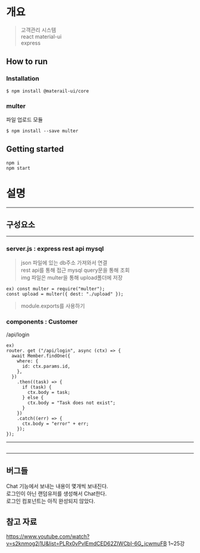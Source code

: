 

<h1> 개요 </h1>

> 고객관리 시스템  
> react material-ui  
> express   

<h2> How to run </h2>

### Installation  
```
$ npm install @materail-ui/core
```

### multer  
파일 업로드 모듈  
```
$ npm install --save multer  
```

## Getting started
```  
npm i
npm start
```  

# 설명

-------------------------------------------------------
## 구성요소
-------------------------------------------------------

### server.js : express rest api mysql 
> json 파일에 있는 db주소 가져와서 연결  
> rest api를 통해 접근 mysql query문을 통해 조회  
> img 파일은 multer을 통해 upload폴더에 저장

```
ex) const multer = require("multer");  
const upload = multer({ dest: "./upload" });  
```
> module.exports를 사용하기  

### components : Customer
>
/api/login
```
ex) 
router.	get	("/api/login", async (ctx) => { 
  await Member.findOne({
    where: {
      id: ctx.params.id,
    },
  })
    .then((task) => {
      if (task) {
        ctx.body = task;
      } else {
        ctx.body = "Task does not exist";
      }
    })
    .catch((err) => {
      ctx.body = "error" + err;
    }); 
});
```

-------------------------------------------------------
## 
-------------------------------------------------------

## 버그들
Chat 기능에서 보내는 내용이 몇개씩 보내진다.  
로그인이 아닌 랜덤유저를 생성해서 Chat한다.  
로그인 컴포넌트는 아직 완성되지 않았다.  

## 참고 자료
https://www.youtube.com/watch?v=s2knmog2j1U&list=PLRx0vPvlEmdCED62ZIWCbI-6G_jcwmuFB 1~25강
